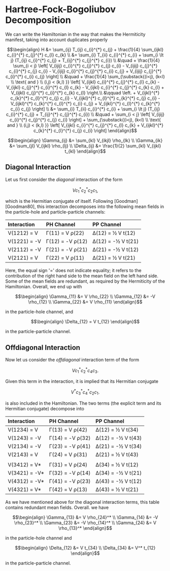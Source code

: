 
# Hartree-Fock-Bogoliubov Decomposition

We can write the Hamiltonian in the way that makes the Hermiticity manifest, taking into account duplicates properly
``` math
\begin{align}
H &= \sum_{ij} T_{ij} c_{i}^{*} c_{j}
 + \frac{1}{4} \sum_{ijkl} c_{i}^{*} c_{j}^{*} c_{l} c_{k}
\\
  &= \sum_{i} T_{ii} c_{i}^{*} c_{i}
    + \sum_{i \lt j} (T_{ij} c_{i}^{*} c_{j} + T_{ij}^{*} c_{j}^{*} c_{i}) \\
  &\quad
  + \frac{1}{4} \sum_{i < j}
  \left[
      V_{ijij} c_{i}^{*} c_{j}^{*} c_{j} c_{i}
    - V_{ijij} c_{j}^{*} c_{i}^{*} c_{j} c_{i}
    - V_{ijij} c_{i}^{*} c_{j}^{*} c_{i} c_{j}
    + V_{ijij} c_{j}^{*} c_{i}^{*} c_{i} c_{j}
  \right]
  \\
  &\quad
  + \frac{1}{4} \sum_{\substack{(i<j), (k<l) \\ \text{ and } \\ (i,j) < (k,l) }}
  \left[
      V_{ijkl}     c_{i}^{*} c_{j}^{*} c_{l} c_{k}
    - V_{ijkl}     c_{j}^{*} c_{i}^{*} c_{l} c_{k}
    - V_{ijkl}     c_{i}^{*} c_{j}^{*} c_{k} c_{l}
    + V_{ijkl}     c_{j}^{*} c_{i}^{*} c_{k} c_{l} \right.\\
  &\qquad \left.
    + V_{ijkl}^{*} c_{k}^{*} c_{l}^{*} c_{j} c_{i}
    - V_{ijkl}^{*} c_{l}^{*} c_{k}^{*} c_{j} c_{i}
    - V_{ijkl}^{*} c_{k}^{*} c_{l}^{*} c_{i} c_{j}
    + V_{ijkl}^{*} c_{l}^{*} c_{k}^{*} c_{i} c_{j}
  \right]
\\
&= \sum_{i} T_{ii} c_{i}^{*} c_{i}
  + \sum_{i \lt j} (T_{ij} c_{i}^{*} c_{j} + T_{ij}^{*} c_{j}^{*} c_{i}) \\
&\quad
  + \sum_{i < j}
  \left[
      V_{ijij} c_{i}^{*} c_{j}^{*} c_{j} c_{i}
  \right]
  + \sum_{\substack{(i<j), (k<l) \\ \text{ and } \\ (i,j) < (k,l) }}
  \left[
      V_{ijkl}     c_{i}^{*} c_{j}^{*} c_{l} c_{k}
    + V_{ijkl}^{*} c_{k}^{*} c_{l}^{*} c_{j} c_{i}
  \right]
\end{align}
```

```math
\begin{align}
  \Gamma_{ij} &= \sum_{kl} V_{ikjl} \rho_{lk} \\
  \Gamma_{ik} &= \sum_{jl} V_{ijkl} \rho_{lj} \\
  \Delta_{ij} &= \frac{1}{2} \sum_{kl} V_{ijkl} t_{kl}
\end{align}
```


## Diagonal Interaction

Let us first consider the *diagonal* interaction of the form
```math
  V c_{1}^{*} c_{2}^{*} c_{2} c_{1} ,
```
which is the Hermitian conjugate of itself. Following [Goodman][Goodman80], this interaction decomposes into the following mean fields in the particle-hole and particle-particle channels:

| Interaction  | PH Channel       | PP Channel         |
|:------------ |:---------------- |:------------------ |
| V(1212) =  V | Γ(11) =  V ρ(22) | Δ(12) =  ½ V t(12) |
| V(1221) = -V | Γ(12) = -V ρ(12) | Δ(12) = -½ V t(21) |
| V(2112) = -V | Γ(21) = -V ρ(21) | Δ(21) = -½ V t(12) |
| V(2121) =  V | Γ(22) =  V ρ(11) | Δ(21) =  ½ V t(21) |

Here, the equal sign '=' does not indicate equality; it refers to the contribution of the right hand side to the mean field on the left hand side. Some of the mean fields are redundant, as required by the Hermiticity of the Hamiltonian. Overall, we end up with
```math
\begin{align}
\Gamma_{11} &=  V \rho_{22} \\
\Gamma_{12} &= -V \rho_{12} \\
\Gamma_{22} &=  V \rho_{11}
\end{align}
```
in the particle-hole channel, and
```math
\begin{align}
\Delta_{12} =  V t_{12}
\end{align}
```
in the particle-particle channel.


## Offdiagonal Interaction

Now let us consider the *offdiagonal* interaction term of the form
```math
  V c_{1}^{*} c_{2}^{*} c_{4} c_{3}.
```
Given this term in the interaction, it is implied that its Hermitian conjugate
```math
  V^{*} c_{3}^{*} c_{4}^{*} c_{2} c_{1}.
```
is also included in the Hamiltonian. The two terms (the explicit term and its Hermitian conjugate) decompose into

| Interaction   | PH Channel       | PP Channel         |
|:------------- |:---------------- |:------------------ |
| V(1234) =  V  | Γ(13) =  V ρ(42) | Δ(12) =  ½ V t(34) |
| V(1243) = -V  | Γ(14) = -V ρ(32) | Δ(12) = -½ V t(43) |
| V(2134) = -V  | Γ(23) = -V ρ(41) | Δ(21) = -½ V t(34) |
| V(2143) =  V  | Γ(24) =  V ρ(31) | Δ(21) =  ½ V t(43) |
|               |                  |                    |
| V(3412) =  V* | Γ(31) =  V ρ(24) | Δ(34) =  ½ V t(12) |
| V(3421) = -V* | Γ(32) = -V ρ(14) | Δ(34) = -½ V t(21) |
| V(4312) = -V* | Γ(41) = -V ρ(23) | Δ(43) = -½ V t(12) |
| V(4321) =  V* | Γ(42) =  V ρ(13) | Δ(43) =  ½ V t(21) |

As we have mentioned above for the diagonal interaction terms, this table contains redundant mean fields. Overall. we have
```math
\begin{align}
\Gamma_{13} &=  V  \rho_{24}^* \\
\Gamma_{14} &= -V  \rho_{23}^* \\
\Gamma_{23} &= -V  \rho_{14}^* \\
\Gamma_{24} &=  V  \rho_{13}^*
\end{align}
```
in the particle-hole channel and
```math
\begin{align}
\Delta_{12} &=  V   t_{34} \\
\Delta_{34} &=  V^* t_{12}
\end{align}
```
in the particle-particle channel.
